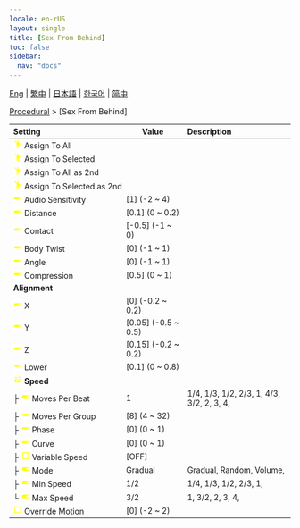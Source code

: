 ```yaml
---
locale: en-rUS
layout: single
title: [Sex From Behind]
toc: false
sidebar:
  nav: "docs"
---
```

[Eng](/dancexr/menu/2025.4/motion/sex_from_behind) | [繁中](/tw/dancexr/menu/2025.4/motion/sex_from_behind) | [日本語](/jp/dancexr/menu/2025.4/motion/sex_from_behind) | [한국어](/kr/dancexr/menu/2025.4/motion/sex_from_behind) | [简中](/zh/dancexr/menu/2025.4/motion/sex_from_behind)

[Procedural](../menu#Procedural) > [Sex From Behind]



| Setting | Value | Description |
| :--- | --- | :--- |
|<nobr>![motion icon](/images/icon/ic_motion.png) Assign To All</nobr>|| 
|<nobr>![motion icon](/images/icon/ic_motion.png) Assign To Selected</nobr>|| 
|<nobr>![motion icon](/images/icon/ic_motion.png) Assign To All as 2nd</nobr>|| 
|<nobr>![motion icon](/images/icon/ic_motion.png) Assign To Selected as 2nd</nobr>|| 
|<nobr>![slider icon](/images/icon/ic_slider.png) Audio Sensitivity</nobr>| [1] (-2 ~ 4) | 
|<nobr>![slider icon](/images/icon/ic_slider.png) Distance</nobr>| [0.1] (0 ~ 0.2) | 
|<nobr>![slider icon](/images/icon/ic_slider.png) Contact</nobr>| [-0.5] (-1 ~ 0) | 
|<nobr>![slider icon](/images/icon/ic_slider.png) Body Twist</nobr>| [0] (-1 ~ 1) | 
|<nobr>![slider icon](/images/icon/ic_slider.png) Angle</nobr>| [0] (-1 ~ 1) | 
|<nobr>![slider icon](/images/icon/ic_slider.png) Compression</nobr>| [0.5] (0 ~ 1) | 
|<nobr> <b>Alignment</b></nobr>|| 
|<nobr>![slider icon](/images/icon/ic_slider.png) X</nobr>| [0] (-0.2 ~ 0.2) | 
|<nobr>![slider icon](/images/icon/ic_slider.png) Y</nobr>| [0.05] (-0.5 ~ 0.5) | 
|<nobr>![slider icon](/images/icon/ic_slider.png) Z</nobr>| [0.15] (-0.2 ~ 0.2) | 
|<nobr>![slider icon](/images/icon/ic_slider.png) Lower</nobr>| [0.1] (0 ~ 0.8) | 
|<nobr>![tune icon](/images/icon/ic_tune.png) <b>Speed</b></nobr>| | 
|<nobr>├&nbsp;![toggle_on icon](/images/icon/ic_toggle_on.png) Moves Per Beat</nobr>| 1 | 1/4, 1/3, 1/2, 2/3, 1, 4/3, 3/2, 2, 3, 4, 
|<nobr>├&nbsp;![slider icon](/images/icon/ic_slider.png) Moves Per Group</nobr>| [8] (4 ~ 32) | 
|<nobr>├&nbsp;![slider icon](/images/icon/ic_slider.png) Phase</nobr>| [0] (0 ~ 1) | 
|<nobr>├&nbsp;![slider icon](/images/icon/ic_slider.png) Curve</nobr>| [0] (0 ~ 1) | 
|<nobr>├&nbsp;![check_off icon](/images/icon/ic_check_off.png) Variable Speed</nobr>| [OFF] | 
|<nobr>├&nbsp;![toggle_on icon](/images/icon/ic_toggle_on.png) Mode</nobr>| Gradual | Gradual, Random, Volume, 
|<nobr>├&nbsp;![toggle_on icon](/images/icon/ic_toggle_on.png) Min Speed</nobr>| 1/2 | 1/4, 1/3, 1/2, 2/3, 1, 
|<nobr>└&nbsp;![toggle_on icon](/images/icon/ic_toggle_on.png) Max Speed</nobr>| 3/2 | 1, 3/2, 2, 3, 4, 
|<nobr>![check_off icon](/images/icon/ic_check_off.png) Override Motion</nobr>| [0] (-2 ~ 2) | 
